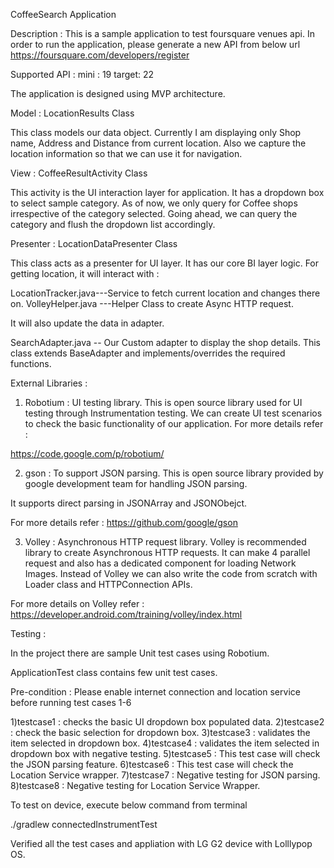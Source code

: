 CoffeeSearch Application

Description :
This is a sample application to test foursquare venues api.
In order to run the application, please generate a new API from below url
https://foursquare.com/developers/register

Supported API : 
mini : 19
target: 22 

The application is designed using MVP architecture.

Model : LocationResults Class

This class models our data object. Currently I am displaying only Shop name,
Address and Distance from current location.
Also we capture the location information so that we can use it for navigation.

View : CoffeeResultActivity Class

This activity is the UI interaction layer for application.
It has a dropdown box to select sample category.
As of now, we only query for Coffee shops irrespective of the category selected.
Going ahead, we can query the category and flush the dropdown list accordingly.

Presenter : LocationDataPresenter Class

This class acts as a presenter for UI layer.
It has our core BI layer logic.
For getting location, it will interact with :

LocationTracker.java---Service to fetch current location and changes there on.
VolleyHelper.java   ---Helper Class to create Async HTTP request.

It will also update the data in adapter.

SearchAdapter.java  -- Our Custom adapter to display the shop details.
This class extends BaseAdapter and implements/overrides the required functions.

External Libraries :

1) Robotium : UI testing library.
This is open source library used for UI testing through Instrumentation testing.
We can create UI test scenarios to check the basic functionality of our application.
For more details refer :

https://code.google.com/p/robotium/

2) gson : To support JSON parsing.
This is open source library provided by google development team for handling JSON parsing.

It supports direct parsing in JSONArray and JSONObejct.

For more details refer :
https://github.com/google/gson

3) Volley : Asynchronous HTTP request library.
Volley is recommended library to create Asynchronous HTTP requests.
It can make 4 parallel request and also has a dedicated component for loading
Network Images. 
Instead of Volley we can also write the code from scratch with Loader class and HTTPConnection APIs.

For more details on Volley refer :
https://developer.android.com/training/volley/index.html


Testing :

In the project there are sample Unit test cases using Robotium.


ApplicationTest class contains few unit test cases.

Pre-condition : Please enable internet connection and location service before running test cases 1-6

1)testcase1 : checks the basic UI dropdown box populated data.
2)testcase2 : check the basic selection for dropdown box.
3)testcase3 : validates the item selected in dropdown box.
4)testcase4 : validates the item selected in dropdown box with negative testing.
5)testcase5 : This test case will check the JSON parsing feature.
6)testcase6 : This test case will check the Location Service wrapper.
7)testcase7 : Negative testing for JSON parsing.
8)testcase8 : Negative testing for Location Service Wrapper.

To test on device, execute below command from terminal

./gradlew connectedInstrumentTest

Verified all the test cases and appliation with LG G2 device with Lolllypop OS.


